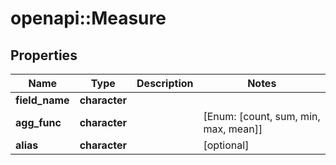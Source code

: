 # openapi::Measure


## Properties
Name | Type | Description | Notes
------------ | ------------- | ------------- | -------------
**field_name** | **character** |  | 
**agg_func** | **character** |  | [Enum: [count, sum, min, max, mean]] 
**alias** | **character** |  | [optional] 


